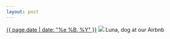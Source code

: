 ```yaml
---
layout: post
---
```


<p>
  <time><a href="/82">{{ page.date | date: "%e %B, %Y" }}</a></time>
  <a href="/82"><img src="{{ site.assets_url }}/82.jpg"/></a>
  <span>Luna, dog at our Airbnb</span>
</p>
